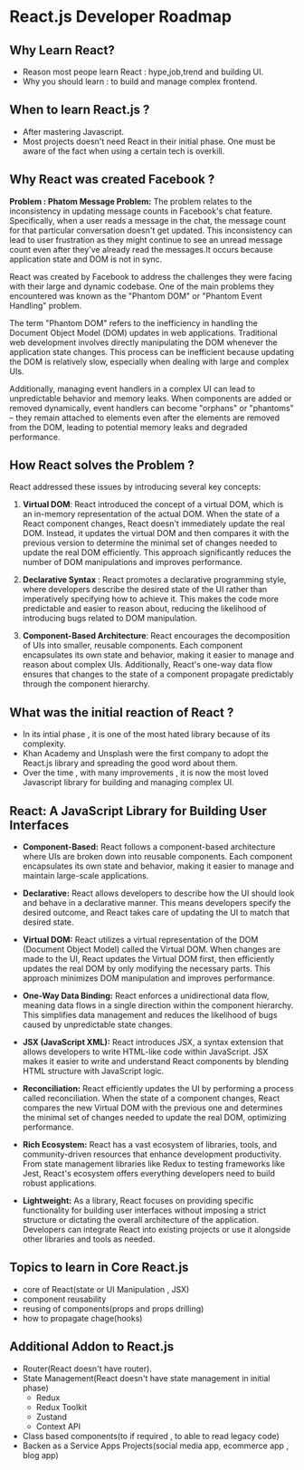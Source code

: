 # React.js Developer Roadmap

## Why Learn React?

 - Reason most peope learn React : hype,job,trend and building UI.
 - Why you should learn : to build and manage complex frontend.

## When to learn React.js ?

 - After mastering Javascript.
 - Most projects doesn't need React in their initial phase. One must be aware of the fact when using a certain tech is overkill.

## Why React was created Facebook ?

**Problem : Phatom Message Problem:** The problem  relates to the inconsistency in updating message counts in Facebook's chat feature. Specifically, when a user reads a message in the chat, the message count for that particular conversation doesn't get updated. This inconsistency can lead to user frustration as they might continue to see an unread message count even after they've already read the messages.It occurs because application state and DOM is not in sync.

React was created by Facebook to address the challenges they were facing with their large and dynamic codebase. One of the main problems they encountered was known as the "Phantom DOM" or "Phantom Event Handling" problem.

The term "Phantom DOM" refers to the inefficiency in handling the Document Object Model (DOM) updates in web applications. Traditional web development involves directly manipulating the DOM whenever the application state changes. This process can be inefficient because updating the DOM is relatively slow, especially when dealing with large and complex UIs.

Additionally, managing event handlers in a complex UI can lead to unpredictable behavior and memory leaks. When components are added or removed dynamically, event handlers can become "orphans" or "phantoms" – they remain attached to elements even after the elements are removed from the DOM, leading to potential memory leaks and degraded performance.

## How React solves the Problem ?

React addressed these issues by introducing several key concepts:

1. **Virtual DOM**: React introduced the concept of a virtual DOM, which is an in-memory representation of the actual DOM. When the state of a React component changes, React doesn't immediately update the real DOM. Instead, it updates the virtual DOM and then compares it with the previous version to determine the minimal set of changes needed to update the real DOM efficiently. This approach significantly reduces the number of DOM manipulations and improves performance.

2. **Declarative Syntax** : React promotes a declarative programming style, where developers describe the desired state of the UI rather than imperatively specifying how to achieve it. This makes the code more predictable and easier to reason about, reducing the likelihood of introducing bugs related to DOM manipulation.

3. **Component-Based Architecture**: React encourages the decomposition of UIs into smaller, reusable components. Each component encapsulates its own state and behavior, making it easier to manage and reason about complex UIs. Additionally, React's one-way data flow ensures that changes to the state of a component propagate predictably through the component hierarchy.

## What was the initial reaction of React ?

- In its intial phase , it is one of the most hated library because of its complexity.
- Khan Academy and Unsplash were the first company to adopt the React.js library and spreading the good word about them.
- Over the time , with many improvements , it is now the most loved Javascript library for building and managing complex UI.

##  React: A JavaScript Library for Building User Interfaces

- **Component-Based:** React follows a component-based architecture where UIs are broken down into reusable components. Each component encapsulates its own state and behavior, making it easier to manage and maintain large-scale applications.

- **Declarative:** React allows developers to describe how the UI should look and behave in a declarative manner. This means developers specify the desired outcome, and React takes care of updating the UI to match that desired state.

- **Virtual DOM:** React utilizes a virtual representation of the DOM (Document Object Model) called the Virtual DOM. When changes are made to the UI, React updates the Virtual DOM first, then efficiently updates the real DOM by only modifying the necessary parts. This approach minimizes DOM manipulation and improves performance.

- **One-Way Data Binding:** React enforces a unidirectional data flow, meaning data flows in a single direction within the component hierarchy. This simplifies data management and reduces the likelihood of bugs caused by unpredictable state changes.

- **JSX (JavaScript XML):** React introduces JSX, a syntax extension that allows developers to write HTML-like code within JavaScript. JSX makes it easier to write and understand React components by blending HTML structure with JavaScript logic.

- **Reconciliation:** React efficiently updates the UI by performing a process called reconciliation. When the state of a component changes, React compares the new Virtual DOM with the previous one and determines the minimal set of changes needed to update the real DOM, optimizing performance.

- **Rich Ecosystem:** React has a vast ecosystem of libraries, tools, and community-driven resources that enhance development productivity. From state management libraries like Redux to testing frameworks like Jest, React's ecosystem offers everything developers need to build robust applications.

- **Lightweight:** As a library, React focuses on providing specific functionality for building user interfaces without imposing a strict structure or dictating the overall architecture of the application. Developers can integrate React into existing projects or use it alongside other libraries and tools as needed.

## Topics to learn in Core React.js

 - core of React(state or UI Manipulation , JSX)
 - component reusability
 - reusing of components(props and props drilling)
 - how to propagate chage(hooks)

## Additional Addon to React.js
 
 - Router(React doesn't have router).
 - State Management(React doesn't have state management in initial phase)
    - Redux
    - Redux Toolkit
    - Zustand
    - Context API
 - Class based components(to if required , to able to read legacy code)
 - Backen as a Service Apps Projects(social media app, ecommerce app , blog app)



